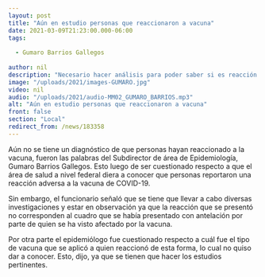 ```yaml
---
layout: post
title: "Aún en estudio personas que reaccionaron a vacuna"
date: 2021-03-09T21:23:00.000-06:00
tags:
  
  - Gumaro Barrios Gallegos
  
author: nil
description: "Necesario hacer análisis para poder saber si es reacción a vacuna."
image: "/uploads/2021/images-GUMARO.jpg"
video: nil
audio: "/uploads/2021/audio-MM02_GUMARO_BARRIOS.mp3"
alt: "Aún en estudio personas que reaccionaron a vacuna"
front: false
section: "Local"
redirect_from: /news/183358
---
```


Aún no se tiene un diagnóstico de que personas hayan reaccionado a la vacuna, fueron las palabras del Subdirector de área de Epidemiología, Gumaro Barrios Gallegos. Esto luego de ser cuestionado respecto a que el área de salud a nivel federal diera a conocer que personas reportaron una reacción adversa a la vacuna de COVID-19.

Sin embargo, el funcionario señaló que se tiene que llevar a cabo diversas investigaciones y estar en observación ya que la reacción que se presentó no corresponden al cuadro que se había presentado con antelación por parte de quien se ha visto afectado por la vacuna.

Por otra parte el epidemiólogo fue cuestionado respecto a cuál fue el tipo de vacuna que se aplicó a quien reaccionó de esta forma, lo cual no quiso dar a conocer. Esto, dijo, ya que se tienen que hacer los estudios pertinentes.
